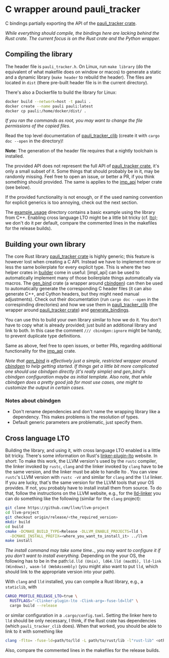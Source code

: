 # C wrapper around pauli_tracker

C bindings partially exporting the API of the [pauli_tracker crate].

*While everything should compile, the bindings here are lacking behind the Rust crate. The
current focus is on the Rust crate and the Python wrapper.*

## Compiling the library

The header file is `pauli_tracker.h`. On Linux, run `make library` (do the equivalent of
what makefile does on window or macos) to generate a static and a dynamic library (`make
header` to rebuild the header). The files are located in `dist` (there pre-built
header file is in the current directory).

There's also a Dockerfile to build the library for Linux:
```bash
docker build --network=host -t pauli .
docker create --name pauli pauli:latest
docker cp pauli:/home/docker/dist/ .
```
*If you ran the commands as root, you may want to change the file permissions of the
copied files.*

Read the top level documentation of [pauli_tracker_clib]
(create it with `cargo doc --open` in the directory)!

**Note**: The generation of the header file requires that a nightly toolchain is
installed.

The provided API does not represent the full API of [pauli_tracker crate], it's only a
small subset of it. Some things that should probably be in it, may be randomly missing.
Feel free to open an issue, or better a PR, if you think something should provided. The
same is applies to the [imp_api] helper crate (see below).

If the provided functionality is not enough, or if the used naming convention for
explicit generics is too annoying, check out the next section.

The [example_usage] directory contains a basic example using the library from C++.
Enabling cross language LTO might be a little bit tricky (cf. [lto]); we don't do it per
default, compare the commented lines in the makefiles for the release builds).

## Building your own library

The core Rust library [pauli_tracker crate] is highly generic; this feature is however
lost when creating a C API. Instead we have to implement more or less the same
boilerplate for every explicit type. This is where the two helper crates in [builder]
come in useful: [impl_api] can be used to automatically implement many of those
boilerplate things automatically via macros. The [gen_bind] crate (a wrapper around
[cbindgen]) can then be used to automatically generate the corresponding C header files
(it can also generate C++, and Cython headers, but they might need manual adjustments).
Check out their documentation (run `cargo doc --open` in the correspinding directories)
and how we use them in [pauli_tracker_clib] (the wrapper around [pauli_tracker crate])
and [generate_bindings].

You can use this to build your own library similar to how we do it. You don't have to
copy what is already provided; just build an additional library and link to both. In
this case the comment `/// cbindgen:ignore` might be handy, to prevent duplicate type
definitions.

Same as above, feel free to open issues, or better PRs, regarding additional
functionality for the [imp_api] crate.

*Note that [gen_bind] is effectively just a simple, restricted wrapper around [cbindgen]
to help getting started. If things get a little bit more complicated one should use
cbindgen directly (it's really simple) and gen_bind's cbindgen configuration maybe as
initial template. Also note, that while cbindgen does a pretty good job for most
use cases, one might to customize the output in certain cases.*

### Notes about cbindgen

- Don't rename dependencies and don't name the wrapping library like a dependency. This
  makes problems is the resolution of types.
- Default generic parameters are problematic, just specify them.

## Cross language LTO

Building the library, and using it, with cross language LTO enabled is a little bit
tricky. There's some information on Rust's [linker-plugin-lto] website. In short: To
make this work, the LLVM version's used by the `rustc` compiler, the linker invoked by
`rustc`, `clang` and the linker invoked by `clang` have to be the same version, and the
linker must be able to handle lto . You can view `rustc`'s LLVM version with `rustc -vV`
and similar for `clang` and the `lld` linker. If you are lucky, that's the same version
for the LLVM tools that your OS provides. If not, you probably have to install install
them from source. To do that, follow the instructions on the LLVM website, e.g., for
the [lld-linker] you can do something like the following (similar for the `clang`
project):
```bash
git clone https://github.com/llvm/llvm-project
cd llvm-project
git checkout origin/release/<the_required_version>
mkdir build
cd build
cmake -DCMAKE_BUILD_TYPE=Release -DLLVM_ENABLE_PROJECTS=lld \
  -DCMAKE_INSTALL_PREFIX=<where_you_want_to_install_it> ../llvm
make install
```
*The install command may take some time.., you may want to configure it if you don't
want to install everything.* Depending on the your OS, the following has
to be in the path:`ld.lld (Unix), ld64.lld (macOS), lld-link (Windows), wasm-ld
(WebAssembly)` (you might also want to put `lld`, which should link to the appropriate
version into your path).

With `clang` and `lld` installed, you can compile a Rust
library, e.g., a `staticlib`, with
```bash
CARGO_PROFILE_RELEASE_LTO=true \
  RUSTFLAGS="-Clinker-plugin-lto -Clink-arg=-fuse-ld=lld" \
  cargo build --release
```
or similar configuration in a `.cargo/config.toml`. Setting the linker here to `lld`
should be only necessary, I think, if the Rust crate has dependencies (which
`pauli_tracker_clib` does). When that worked, you should be able to link to it
with something like
```bash
clang -flto= -fuse-ld=path/to/lld -L path/to/rust/lib -l"rust-lib" <other_stuff>
```
Also, compare the commented lines in the makefiles for the release builds.

[builder]: ./builder
[cbindgen]: https://github.com/mozilla/cbindgen
[example_usage]: ./example_usage
[generate_bindings]: ./generate_bindings
[gen_bind]: ./builder/gen_bind
[imp_api]: ./builder/impl_api/
[linker-plugin-lto]: https://doc.rust-lang.org/rustc/linker-plugin-lto.html
[lld-linker]: https://lld.llvm.org/
[lto]: #cross-language-lto
[pauli_tracker_clib]: ./pauli_tracker_clib/
[pauli_tracker crate]: ../pauli_tracker/
